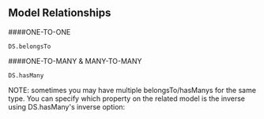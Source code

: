 ##  Model Relationships

####ONE-TO-ONE
```
DS.belongsTo
```

####ONE-TO-MANY & MANY-TO-MANY
```
DS.hasMany
```


NOTE:
 sometimes you may have multiple belongsTo/hasManys for the same type. 
 You can specify which property on the related model is the inverse using DS.hasMany's inverse option: